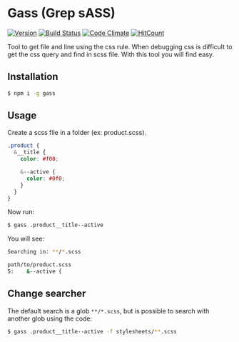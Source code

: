 # Gass (Grep sASS)

[![Version](http://img.shields.io/npm/v/gass.svg)](https://www.npmjs.org/package/gass) [![Build Status](https://travis-ci.org/tacnoman/gass.svg?branch=master)](https://travis-ci.org/tacnoman/gass) [![Code Climate](https://codeclimate.com/github/tacnoman/gass/badges/gpa.svg)](https://codeclimate.com/github/tacnoman/gass) [![HitCount](http://hits.dwyl.io/tacnoman/gass.svg)](http://hits.dwyl.io/tacnoman/gass)

Tool to get file and line using the css rule. When debugging css is difficult to get the css query and find in scss file.
With this tool you will find easy.

## Installation

```bash
$ npm i -g gass
```

## Usage

Create a scss file in a folder (ex: product.scss).

```scss
.product {
  &__title {
    color: #f00;

    &--active {
      color: #0f0;
    }
  }
}
```

Now run:

```bash
$ gass .product__title--active
```

You will see:

```bash
Searching in: **/*.scss

path/to/product.scss
5:    &--active {
```

## Change searcher

The default search is a glob `**/*.scss`, but is possible to search with another glob using the code:

```bash
$ gass .product__title--active -f stylesheets/**.scss
```
